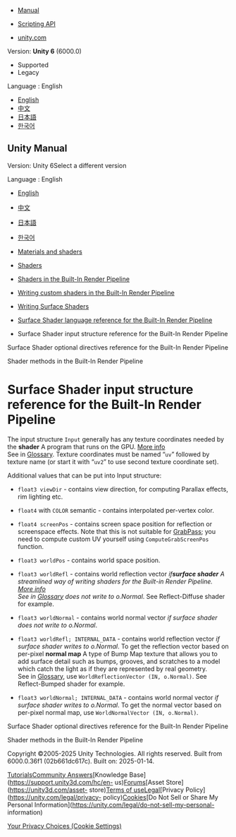 [](https://docs.unity3d.com)

  * [Manual](../Manual/index.html)
  * [Scripting API](../ScriptReference/index.html)

  * [unity.com](https://unity.com/)

Version: **Unity 6** (6000.0)

  * Supported
  * Legacy

Language : English

  * [English](/Manual/surface-shaders-language-reference-input-structure.html)
  * [中文](/cn/current/Manual/surface-shaders-language-reference-input-structure.html)
  * [日本語](/ja/current/Manual/surface-shaders-language-reference-input-structure.html)
  * [한국어](/kr/current/Manual/surface-shaders-language-reference-input-structure.html)

[](https://docs.unity3d.com)

## Unity Manual

Version: Unity 6Select a different version

Language : English

  * [English](/Manual/surface-shaders-language-reference-input-structure.html)
  * [中文](/cn/current/Manual/surface-shaders-language-reference-input-structure.html)
  * [日本語](/ja/current/Manual/surface-shaders-language-reference-input-structure.html)
  * [한국어](/kr/current/Manual/surface-shaders-language-reference-input-structure.html)

  * [Materials and shaders](materials-and-shaders.html)
  * [Shaders](Shaders.html)
  * [Shaders in the Built-In Render Pipeline](shader-built-in-birp-landing.html)
  * [Writing custom shaders in the Built-In Render Pipeline](writing-shaders-birp.html)
  * [Writing Surface Shaders](writing-surface-shaders.html)
  * [Surface Shader language reference for the Built-In Render Pipeline](surface-shaders-language-reference.html)
  * Surface Shader input structure reference for the Built-In Render Pipeline

[](surface-shaders-language-reference-optional-directives.html)

Surface Shader optional directives reference for the Built-In Render Pipeline

[](use-built-in-shader-methods-birp.html)

Shader methods in the Built-In Render Pipeline

# Surface Shader input structure reference for the Built-In Render Pipeline

The input structure `Input` generally has any texture coordinates needed by
the **shader** A program that runs on the GPU. [More info](Shaders.html)  
See in [Glossary](Glossary.html#Shader). Texture coordinates must be named
“`uv`” followed by texture name (or start it with “`uv2`” to use second
texture coordinate set).

Additional values that can be put into Input structure:

  * `float3 viewDir` \- contains view direction, for computing Parallax effects, rim lighting etc.
  * `float4` with `COLOR` semantic - contains interpolated per-vertex color.
  * `float4 screenPos` \- contains screen space position for reflection or screenspace effects. Note that this is not suitable for [GrabPass](SL-GrabPass.html); you need to compute custom UV yourself using `ComputeGrabScreenPos` function.
  * `float3 worldPos` \- contains world space position.
  * `float3 worldRefl` \- contains world reflection vector _if**surface shader** A streamlined way of writing shaders for the Built-in Render Pipeline. [More info](SL-SurfaceShaders.html)  
See in [Glossary](Glossary.html#SurfaceShader) does not write to o.Normal_.
See Reflect-Diffuse shader for example.

  * `float3 worldNormal` \- contains world normal vector _if surface shader does not write to o.Normal_.
  * `float3 worldRefl; INTERNAL_DATA` \- contains world reflection vector _if surface shader writes to o.Normal_. To get the reflection vector based on per-pixel **normal map** A type of Bump Map texture that allows you to add surface detail such as bumps, grooves, and scratches to a model which catch the light as if they are represented by real geometry.  
See in [Glossary](Glossary.html#Normalmap), use `WorldReflectionVector (IN,
o.Normal)`. See Reflect-Bumped shader for example.

  * `float3 worldNormal; INTERNAL_DATA` \- contains world normal vector _if surface shader writes to o.Normal_. To get the normal vector based on per-pixel normal map, use `WorldNormalVector (IN, o.Normal)`.

[](surface-shaders-language-reference-optional-directives.html)

Surface Shader optional directives reference for the Built-In Render Pipeline

[](use-built-in-shader-methods-birp.html)

Shader methods in the Built-In Render Pipeline

Copyright ©2005-2025 Unity Technologies. All rights reserved. Built from
6000.0.36f1 (02b661dc617c). Built on: 2025-01-14.

[Tutorials](https://learn.unity.com/)[Community
Answers](https://answers.unity3d.com)[Knowledge
Base](https://support.unity3d.com/hc/en-
us)[Forums](https://forum.unity3d.com)[Asset Store](https://unity3d.com/asset-
store)[Terms of
use](https://docs.unity3d.com/Manual/TermsOfUse.html)[Legal](https://unity.com/legal)[Privacy
Policy](https://unity.com/legal/privacy-
policy)[Cookies](https://unity.com/legal/cookie-policy)[Do Not Sell or Share
My Personal Information](https://unity.com/legal/do-not-sell-my-personal-
information)

[Your Privacy Choices (Cookie Settings)](javascript:void\(0\);)

